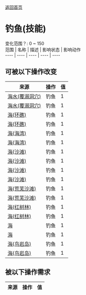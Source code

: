[返回首页](index.md)  
# 钓鱼(技能)  
变化范围？: 0 ~ 150  
范围  |  名称  |  描述  |  影响状态  |  影响动作  
----  |  ----  |  ----  |  ----  |  ----  
## 可被以下操作改变  
来源  |  操作  |  值  
----  |  ----  |  ----  
[海水(覆溺洞穴)](Sea_Cave.md)  |  钓鱼  |  1  
[海水(覆溺洞穴)](Sea_Cave.md)  |  钓鱼  |  1  
[海(环礁)](Sea_Atoll.md)  |  钓鱼  |  1  
[海(环礁)](Sea_Atoll.md)  |  钓鱼  |  1  
[海(海湾)](Sea_Bay.md)  |  钓鱼  |  1  
[海(海湾)](Sea_Bay.md)  |  钓鱼  |  1  
[海(沙滩)](Sea_Beach.md)  |  钓鱼  |  1  
[海(沙滩)](Sea_Beach.md)  |  钓鱼  |  1  
[海(沙滩)](Sea_Cove.md)  |  钓鱼  |  1  
[海(沙滩)](Sea_Cove.md)  |  钓鱼  |  1  
[海(荒芜沙滩)](Sea_DesolateBeach.md)  |  钓鱼  |  1  
[海(荒芜沙滩)](Sea_DesolateBeach.md)  |  钓鱼  |  1  
[海(红树林)](Sea_Mangroves.md)  |  钓鱼  |  1  
[海(红树林)](Sea_Mangroves.md)  |  钓鱼  |  1  
[海](Sea_Raft.md)  |  钓鱼  |  1  
[海](Sea_Raft.md)  |  钓鱼  |  1  
[海(鸟岩岛)](Sea_Rocks.md)  |  钓鱼  |  1  
[海(鸟岩岛)](Sea_Rocks.md)  |  钓鱼  |  1  
## 被以下操作需求  
来源  |  操作  |  值  
----  |  ----  |  ----  
